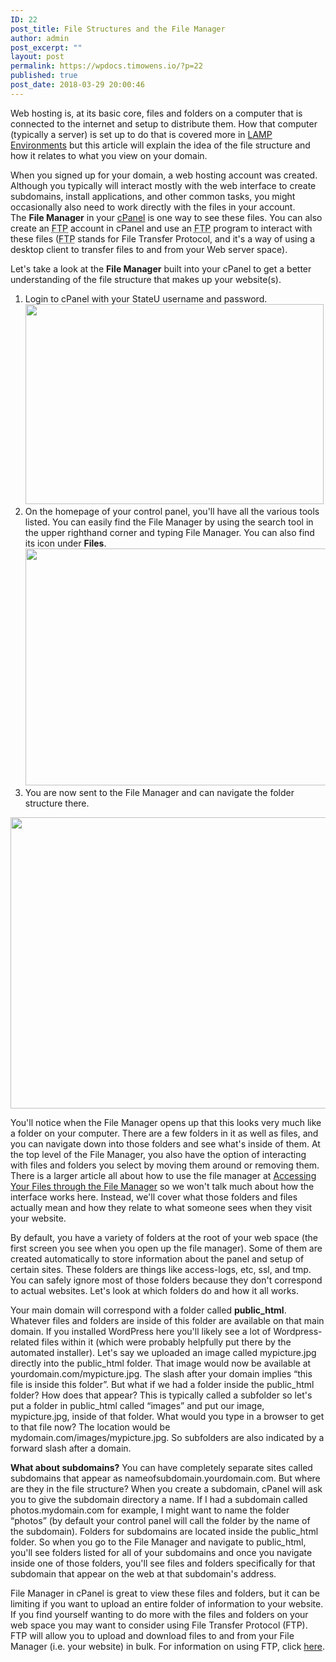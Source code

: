 ```yaml
---
ID: 22
post_title: File Structures and the File Manager
author: admin
post_excerpt: ""
layout: post
permalink: https://wpdocs.timowens.io/?p=22
published: true
post_date: 2018-03-29 20:00:46
---
```

Web hosting is, at its basic core, files and folders on a computer that is connected to the internet and setup to distribute them. How that computer (typically a server) is set up to do that is covered more in <a class="urlextern" title="https://stateu.org/support/general/lamp-environments" href="https://stateu.org/docs/uncategorized/lamp-environments/" target="_blank" rel="nofollow noopener noreferrer">LAMP Environments</a> but this article will explain the idea of the file structure and how it relates to what you view on your domain.

When you signed up for your domain, a web hosting account was created. Although you typically will interact mostly with the web interface to create subdomains, install applications, and other common tasks, you might occasionally also need to work directly with the files in your account. The <strong>File Manager</strong> in your <a class="urlextern" title="https://stateu.org/support/cpanel/introduction-to-cpanel" href="https://stateu.org/docs/uncategorized/introduction-to-cpanel/" target="_blank" rel="nofollow noopener noreferrer">cPanel</a> is one way to see these files. You can also create an <abbr title="File Transfer Protocol">FTP</abbr> account in cPanel and use an <abbr title="File Transfer Protocol">FTP</abbr> program to interact with these files (<abbr title="File Transfer Protocol">FTP</abbr> stands for File Transfer Protocol, and it's a way of using a desktop client to transfer files to and from your Web server space).

Let's take a look at the <strong>File Manager</strong> built into your cPanel to get a better understanding of the file structure that makes up your website(s).
<ol>
 	<li class="vspace">Login to cPanel with your StateU username and password.
<img class="alignnone size-full wp-image-66" src="https://stateu.org/docs/wp-content/uploads/2018/03/login.png" alt="" width="477" height="320" /></li>
 	<li class="vspace">On the homepage of your control panel, you'll have all the various tools listed. You can easily find the File Manager by using the search tool in the upper righthand corner and typing File Manager. You can also find its icon under <strong>Files</strong>.<img class="alignnone size-full wp-image-114" src="https://stateu.org/docs/wp-content/uploads/2018/03/2018-03-30-at-12.37-PM.png" alt="" width="759" height="379" /></li>
 	<li class="vspace">You are now sent to the File Manager and can navigate the folder structure there.</li>
</ol>
<img class="alignnone size-full wp-image-116" src="https://stateu.org/docs/wp-content/uploads/2018/03/2018-03-30-at-12.44-PM.png" alt="" width="969" height="466" />

You'll notice when the File Manager opens up that this looks very much like a folder on your computer. There are a few folders in it as well as files, and you can navigate down into those folders and see what's inside of them. At the top level of the File Manager, you also have the option of interacting with files and folders you select by moving them around or removing them. There is a larger article all about how to use the file manager at <a class="urlextern" title="https://stateu.org/support/cpanel/accessing-your-files-through-the-file-manager" href="https://stateu.org/docs/uncategorized/accessing-your-files-through-the-file-manager/" rel="nofollow">Accessing Your Files through the File Manager</a> so we won't talk much about how the interface works here. Instead, we'll cover what those folders and files actually mean and how they relate to what someone sees when they visit your website.

By default, you have a variety of folders at the root of your web space (the first screen you see when you open up the file manager). Some of them are created automatically to store information about the panel and setup of certain sites. These folders are things like access-logs, etc, ssl, and tmp. You can safely ignore most of those folders because they don't correspond to actual websites. Let's look at which folders do and how it all works.

Your main domain will correspond with a folder called <strong>public_html</strong>. Whatever files and folders are inside of this folder are available on that main domain. If you installed WordPress here you'll likely see a lot of Wordpress-related files within it (which were probably helpfully put there by the automated installer). Let's say we uploaded an image called mypicture.jpg directly into the public_html folder. That image would now be available at yourdomain.com/mypicture.jpg. The slash after your domain implies “this file is inside this folder”. But what if we had a folder inside the public_html folder? How does that appear? This is typically called a subfolder so let's put a folder in public_html called “images” and put our image, mypicture.jpg, inside of that folder. What would you type in a browser to get to that file now? The location would be mydomain.com/images/mypicture.jpg. So subfolders are also indicated by a forward slash after a domain.

<strong>What about subdomains?</strong> You can have completely separate sites called subdomains that appear as nameofsubdomain.yourdomain.com. But where are they in the file structure? When you create a subdomain, cPanel will ask you to give the subdomain directory a name. If I had a subdomain called photos.mydomain.com for example, I might want to name the folder “photos” (by default your control panel will call the folder by the name of the subdomain). Folders for subdomains are located inside the public_html folder. So when you go to the File Manager and navigate to public<em>_</em>html, you'll see folders listed for all of your subdomains and once you navigate inside one of those folders, you'll see files and folders specifically for that subdomain that appear on the web at that subdomain's address.

File Manager in cPanel is great to view these files and folders, but it can be limiting if you want to upload an entire folder of information to your website. If you find yourself wanting to do more with the files and folders on your web space you may want to consider using File Transfer Protocol (FTP). FTP will allow you to upload and download files to and from your File Manager (i.e. your website) in bulk. For information on using FTP, click <a href="https://stateu.org/docs/uncategorized/setting-up-ftp/" target="_blank" rel="noopener noreferrer">here</a>.